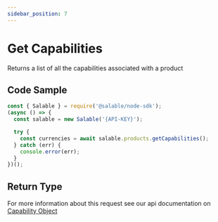 ```yaml
---
sidebar_position: 7
---
```


# Get Capabilities

Returns a list of all the capabilities associated with a product

## Code Sample

```typescript
const { Salable } = require('@salable/node-sdk');
(async () => {
  const salable = new Salable('{API-KEY}');

  try {
    const currencies = await salable.products.getCapabilities();
  } catch (err) {
    console.error(err);
  }
})();
```

## Return Type

For more information about this request see our api documentation on [Capability Object](https://docs.salable.app/api#tag/Products/operation/getProductCapabilities)
